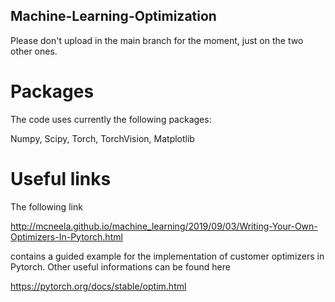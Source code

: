## Machine-Learning-Optimization

Please don't upload in the main branch for the moment, just on the two other ones.

# Packages 

The code uses currently the following packages:

Numpy, Scipy, Torch, TorchVision, Matplotlib

# Useful links

The following link

http://mcneela.github.io/machine_learning/2019/09/03/Writing-Your-Own-Optimizers-In-Pytorch.html

contains a guided example for the implementation of customer optimizers in Pytorch. Other useful informations can be found here

https://pytorch.org/docs/stable/optim.html
